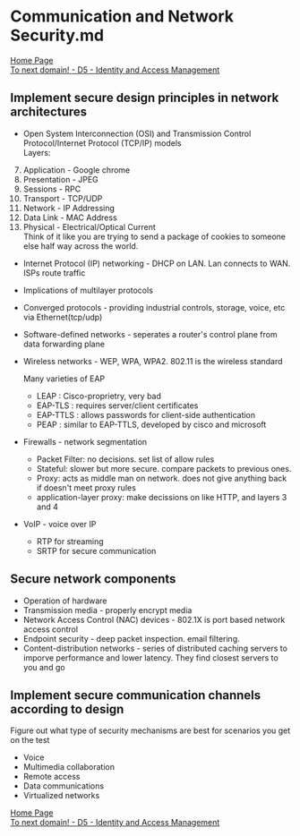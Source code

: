 # Communication and Network Security.md

[Home Page](http://sgn.256-bit.com)   
 [To next domain! - D5 - Identity and Access Management](d5-identity-and-access-management.md)   


## Implement secure design principles in network architectures

* Open System Interconnection \(OSI\) and Transmission Control Protocol/Internet Protocol \(TCP/IP\) models  
Layers:  
7. Application - Google chrome  
6. Presentation - JPEG  
5. Sessions - RPC  
4. Transport - TCP/UDP  
3. Network - IP Addressing  
2. Data Link - MAC Address  
1. Physical - Electrical/Optical Current  
Think of it like you are trying to send a package of cookies to someone else half way across the world.
* Internet Protocol \(IP\) networking - DHCP on LAN. Lan connects to WAN. ISPs route traffic
* Implications of multilayer protocols
* Converged protocols - providing industrial controls, storage, voice, etc via Ethernet\(tcp/udp\)
* Software-defined networks - seperates a router's control plane from data forwarding plane
* Wireless networks - WEP, WPA, WPA2. 802.11 is the wireless standard

  Many varieties of EAP

  * LEAP : Cisco-proprietry, very bad
  * EAP-TLS : requires server/client certificates
  * EAP-TTLS : allows passwords for client-side authentication
  * PEAP : similar to EAP-TTLS, developed by cisco and microsoft

* Firewalls - network segmentation
  * Packet Filter: no decisions. set list of allow rules
  * Stateful: slower but more secure. compare packets to previous ones. 
  * Proxy: acts as middle man on network. does not give anything back if doesn't meet proxy rules
  * application-layer proxy: make decissions on like HTTP, and layers 3 and 4
* VoIP - voice over IP
  * RTP for streaming
  * SRTP for secure communication

## Secure network components

* Operation of hardware
* Transmission media - properly encrypt media
* Network Access Control \(NAC\) devices - 802.1X is port based network access control
* Endpoint security - deep packet inspection. email filtering. 
* Content-distribution networks - series of distributed caching servers to imporve performance and lower latency. They find closest servers to you and go

## Implement secure communication channels according to design

Figure out what type of security mechanisms are best for scenarios you get on the test

* Voice
* Multimedia collaboration
* Remote access
* Data communications
* Virtualized networks

[Home Page](http://sgn.256-bit.com)   
 [To next domain! - D5 - Identity and Access Management](d5-identity-and-access-management.md)   


